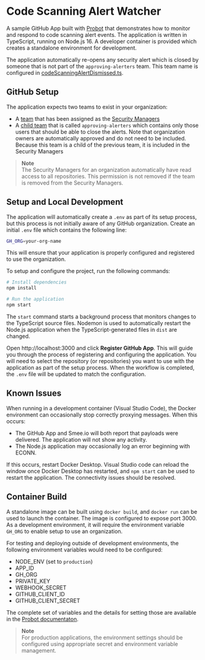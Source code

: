 # Code Scanning Alert Watcher

A sample GitHub App built with [Probot](https://github.com/probot/probot) that demonstrates
how to monitor and respond to code scanning alert events. The application is written
in TypeScript, running on Node.js 16. A developer container is provided which creates a
standalone environment for development.

The application automatically re-opens any security alert which is closed by someone
that is not part of the `approving-alerters` team. This team name is configured in 
[codeScanningAlertDismissed.ts](./src/events/codeScanningAlertDismissed.ts#L4`).

## GitHub Setup

The application expects two teams to exist in your organization:
- A [team](https://docs.github.com/en/enterprise-cloud@latest/organizations/organizing-members-into-teams/creating-a-team) that has been assigned as the [Security Managers](https://docs.github.com/en/enterprise-cloud@latest/organizations/managing-peoples-access-to-your-organization-with-roles/managing-security-managers-in-your-organization)
- A [child team](https://docs.github.com/en/enterprise-cloud@latest/organizations/organizing-members-into-teams/requesting-to-add-a-child-team) that is called `approving-alerters` which contains only those users that should be able to
  close the alerts. Note that organization owners are automatically approved and do not need to be included. Because
  this team is a child of the previous team, it is included in the Security Managers

> **Note**  
> The Security Managers for an organization automatically have read access to all repositories.
> This permission is not removed if the team is removed from the Security Managers.


## Setup and Local Development

The application will automatically create a `.env` as part of its setup process, but this process is
not initially aware of any GitHub organization. Create an initial `.env` file which contains 
the following line:

```sh
GH_ORG=your-org-name
```

This will ensure that your application is properly configured and registered to use the organization.

To setup and configure the project, run the following commands:

```sh
# Install dependencies
npm install

# Run the application
npm start
```

The `start` command starts a background process that monitors changes to the
TypeScript source files. Nodemon is used to automatically restart the Node.js application
when the TypeScript-generated files in `dist` are changed.

Open http://localhost:3000 and click **Register GitHub App**. This will guide you through the process of registering and configuring the application. You will need to select the repository (or repositories) you want to use with the application as part of the setup process. When the workflow is completed, the `.env` file will be updated to match the configuration. 

## Known Issues
When running in a development container (Visual Studio Code), the Docker environment can occasionally stop correctly proxying messages. When this occurs:

- The GitHub App and Smee.io will both report that payloads were delivered. The application will not show any activity.
- The Node.js application may occasionally log an error beginning with ECONN.

If this occurs, restart Docker Desktop. Visual Studio code can reload the window once Docker Desktop has restarted, and `npm start` can be used to restart the application. The connectivity issues should be resolved.

## Container Build
A standalone image can be built using `docker build`, and `docker run` can be used to launch the container. The image is configured to expose port 3000. As a development environment, it will require the environment variable `GH_ORG` to enable setup to use an organization.

For testing and deploying outside of development environments, the following environment variables would need to be configured:

- NODE_ENV (set to `production`)
- APP_ID
- GH_ORG
- PRIVATE_KEY
- WEBHOOK_SECRET
- GITHUB_CLIENT_ID
- GITHUB_CLIENT_SECRET

The complete set of variables and the details for setting those are available in the [Probot documentaton](https://probot.github.io/docs/configuration/).

> **Note**  
> For production applications, the environment settings should be configured 
> using appropriate secret and environment variable management.
